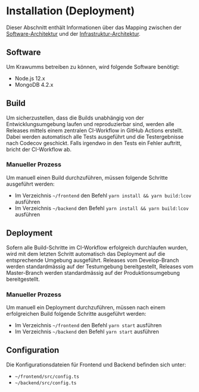 # Installation (Deployment)
Dieser Abschnitt enthält Informationen über das Mapping zwischen der [Software-Architektur](06.architektur.md) und der [Infrastruktur-Architektur](08.infrastruktur_architektur.md).

## Software
Um Krawumms betreiben zu können, wird folgende Software benötigt:
* Node.js 12.x
* MongoDB 4.2.x

## Build
Um sicherzustellen, dass die Builds unabhängig von der Entwicklungsumgebung laufen und reproduzierbar sind, werden alle Releases mittels einem zentralen CI-Workflow in GitHub Actions erstellt. Dabei werden automatisch alle Tests ausgeführt und die Testergebnisse nach Codecov geschickt. Falls irgendwo in den Tests ein Fehler auftritt, bricht der CI-Workflow ab.

### Manueller Prozess
Um manuell einen Build durchzuführen, müssen folgende Schritte ausgeführt werden:
* Im Verzeichnis `~/frontend` den Befehl `yarn install && yarn build:lcov` ausführen
* Im Verzeichnis `~/backend` den Befehl `yarn install && yarn build:lcov` ausführen

## Deployment
Sofern alle Build-Schritte im CI-Workflow erfolgreich durchlaufen wurden, wird mit dem letzten Schritt automatisch das Deployment auf die entsprechende Umgebung ausgeführt. Releases vom Develop-Branch werden standardmässig auf der Testumgebung bereitgestellt, Releases vom Master-Branch werden standardmässig auf der Produktionsumgebung bereitgestellt.

### Manueller Prozess
Um manuell ein Deployment durchzuführen, müssen nach einem erfolgreichen Build folgende Schritte ausgeführt werden:
* Im Verzeichnis `~/frontend` den Befehl `yarn start` ausführen
* Im Verzeichnis `~/backend` den Befehl `yarn start` ausführen

## Configuration
Die Konfigurationsdateien für Frontend und Backend befinden sich unter:
* `~/frontend/src/config.ts`
* `~/backend/src/config.ts`